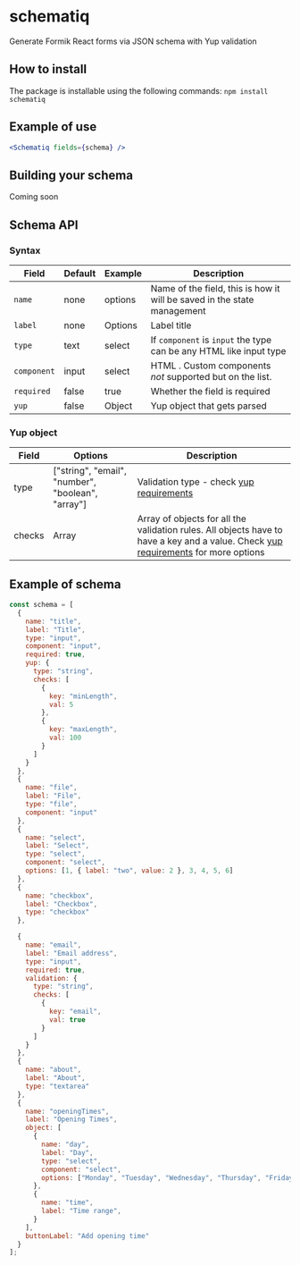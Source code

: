 # schematiq
Generate Formik React forms via JSON schema with Yup validation

## How to install

The package is installable using the following commands: 
```npm install schematiq```

## Example of use 

```jsx
<Schematiq fields={schema} />
```
  

## Building your schema
Coming soon

## Schema API
### Syntax
| Field  | Default | Example | Description |
|---|---|---|---|
 `name` | none | options |Name of the field, this is how it will be saved in the state management  |
 `label` | none | Options | Label title |
 `type` | text | select  | If `component` is `input` the type can be any HTML like input type |
 `component` | input | select | HTML . Custom components *not* supported but on the list. |
 `required` | false | true | Whether the field is required |
 `yup` | false | Object | Yup object that gets parsed |

### Yup object
| Field  | Options | Description |
|---|---|---|
type | ["string", "email", "number", "boolean", "array"] | Validation type - check [yup requirements](https://github.com/jquense/yup#api)
checks | Array | Array of objects for all the validation rules. All objects have to have a key and a value. Check [yup requirements](https://github.com/jquense/yup#api) for more options |


## Example of schema
```jsx
const schema = [
  {
    name: "title",
    label: "Title",
    type: "input",
    component: "input",
    required: true,
    yup: {
      type: "string",
      checks: [
        {
          key: "minLength",
          val: 5
        },
        {
          key: "maxLength",
          val: 100
        }
      ]
    }
  },
  {
    name: "file",
    label: "File",
    type: "file",
    component: "input"
  },
  {
    name: "select",
    label: "Select",
    type: "select",
    component: "select",
    options: [1, { label: "two", value: 2 }, 3, 4, 5, 6]
  },
  {
    name: "checkbox",
    label: "Checkbox",
    type: "checkbox"
  },

  {
    name: "email",
    label: "Email address",
    type: "input",
    required: true,
    validation: {
      type: "string",
      checks: [
        {
          key: "email",
          val: true
        }
      ]
    }
  },
  {
    name: "about",
    label: "About",
    type: "textarea"
  },
  {
    name: "openingTimes",
    label: "Opening Times",
    object: [
      {
        name: "day",
        label: "Day",
        type: "select",
        component: "select",
        options: ["Monday", "Tuesday", "Wednesday", "Thursday", "Friday"]
      },
      {
        name: "time",
        label: "Time range",
      }
    ],
    buttonLabel: "Add opening time"
  }
];
```
